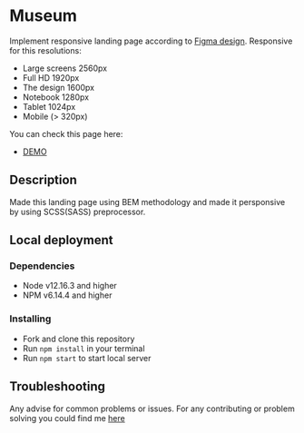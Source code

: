 # Museum

Implement responsive landing page according to [Figma design](https://www.figma.com/file/cRBCqE06cDrY3s4jX7h3iY/%D0%9D%D0%90%D0%9C%D0%A3-(Edit)?node-id=0%3A1). Responsive for this resolutions:

* Large screens 2560px
* Full HD 1920px
* The design 1600px
* Notebook 1280px
* Tablet 1024px
* Mobile (> 320px)

You can check this page here:

* [DEMO](https://bogdandobak.github.io/MuseumUa/)

## Description

Made this landing page using BEM methodology and made it persponsive by using SCSS(SASS) preprocessor.

## Local deployment

### Dependencies

* Node v12.16.3 and higher
* NPM v6.14.4 and higher

### Installing

* Fork and clone this repository
* Run `npm install` in your terminal
* Run `npm start` to start local server

## Troubleshooting

Any advise for common problems or issues. For any contributing or problem solving you could find me [here](https://www.linkedin.com/in/bohdan-dobak-6a31a7198/)
